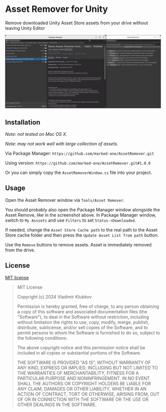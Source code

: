 # Asset Remover for Unity

Remove downloaded Unity Asset Store assets from your drive without leaving Unity Editor

![Screenshot](.github/screenshot.png)

## Installation

_Note: not tested on Mac OS X._

_Note: may not work well with large collection of assets._

Via Package Manager: `https://github.com/marked-one/AssetRemover.git`

Using version: `https://github.com/marked-one/AssetRemover.git#1.0.0`

Or you can simply copy the `AssetRemoverWindow.cs` file into your project.


## Usage

Open the Asset Remover window via `Tools/Asset Remover`.

You should probably also open the Package Manager window alongside the Asset Remove, like in the screenshot above. In Package Manager window, switch to `My Asssets` and use `Filters` to set `Status->Downloaded`. 

If needed, change the `Asset Store Cache path` to the real path to the Asset Store cache folder and then press the `Update Asset List from path` button.

Use the `Remove` buttons to remove assets. Asset is immediately removed from the drive.


## License

[MIT license](LICENSE.md)

> MIT License
>
> Copyright (c) 2024 Vladimir Klubkov
>
> Permission is hereby granted, free of charge, to any person obtaining a copy
of this software and associated documentation files (the "Software"), to deal
in the Software without restriction, including without limitation the rights
to use, copy, modify, merge, publish, distribute, sublicense, and/or sell
copies of the Software, and to permit persons to whom the Software is
furnished to do so, subject to the following conditions:
>
> The above copyright notice and this permission notice shall be included in all
copies or substantial portions of the Software.
>
> THE SOFTWARE IS PROVIDED "AS IS", WITHOUT WARRANTY OF ANY KIND, EXPRESS OR
IMPLIED, INCLUDING BUT NOT LIMITED TO THE WARRANTIES OF MERCHANTABILITY,
FITNESS FOR A PARTICULAR PURPOSE AND NONINFRINGEMENT. IN NO EVENT SHALL THE
AUTHORS OR COPYRIGHT HOLDERS BE LIABLE FOR ANY CLAIM, DAMAGES OR OTHER
LIABILITY, WHETHER IN AN ACTION OF CONTRACT, TORT OR OTHERWISE, ARISING FROM,
OUT OF OR IN CONNECTION WITH THE SOFTWARE OR THE USE OR OTHER DEALINGS IN THE
SOFTWARE.